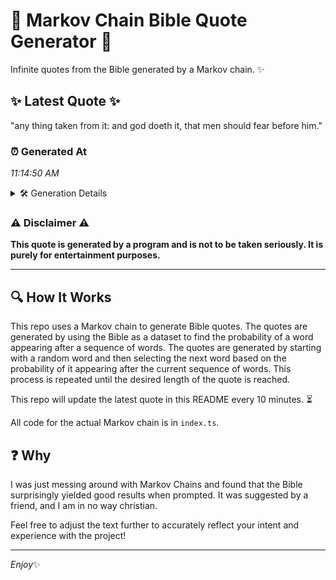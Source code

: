 # 📖 Markov Chain Bible Quote Generator 📖

Infinite quotes from the Bible generated by a Markov chain. ✨

## ✨ Latest Quote ✨
"any thing taken from it: and god doeth it, that men should fear before him."

### ⏰ Generated At
*11:14:50 AM*

<details>
    <summary>🛠️ Generation Details</summary>
    <p>
        <strong>🌱 Seed:</strong> any<br>
        <strong>🔄 Iterations:</strong> 14<br>
        <strong>📜 Context History:</strong><br>[ any ]: thing<br>[ any, thing ]: taken<br>[ any, thing, taken ]: from<br>[ any, thing, taken, from ]: it:<br>[ any, thing, taken, from, it: ]: and<br>[ any, thing, taken, from, it:, and ]: god<br>[ thing, taken, from, it:, and, god ]: doeth<br>[ taken, from, it:, and, god, doeth ]: it,<br>[ from, it:, and, god, doeth, it, ]: that<br>[ it:, and, god, doeth, it,, that ]: men<br>[ and, god, doeth, it,, that, men ]: should<br>[ god, doeth, it,, that, men, should ]: fear<br>[ doeth, it,, that, men, should, fear ]: before<br>[ it,, that, men, should, fear, before ]: him.<br>
    </p>
</details>

### ⚠️ Disclaimer ⚠️
**This quote is generated by a program and is not to be taken seriously. It is purely for entertainment purposes.**

---

## 🔍 How It Works

This repo uses a Markov chain to generate Bible quotes. The quotes are generated by using the Bible as a dataset to find the probability of a word appearing after a sequence of words. The quotes are generated by starting with a random word and then selecting the next word based on the probability of it appearing after the current sequence of words. This process is repeated until the desired length of the quote is reached.

This repo will update the latest quote in this README every 10 minutes. ⏳

All code for the actual Markov chain is in `index.ts`.

## ❓ Why

I was just messing around with Markov Chains and found that the Bible surprisingly yielded good results when prompted. 
It was suggested by a friend, and I am in no way christian.

Feel free to adjust the text further to accurately reflect your intent and experience with the project!

---

*Enjoy*✨
